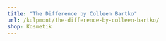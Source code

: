 ```yaml
---
title: "The Difference by Colleen Bartko"
url: /kulpmont/the-difference-by-colleen-bartko/
shop: Kosmetik
---
```

